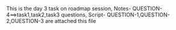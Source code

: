 This is the day 3 task on roadmap session,
Notes- QUESTION-4==>task1,task2,task3 questions,
Script- QUESTION-1,QUESTION-2,OUESTION-3 are attached this file

